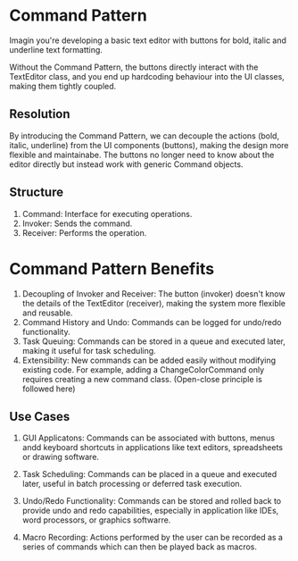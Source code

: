 # Command Pattern
Imagin you're developing a basic text editor with buttons for bold, italic and underline text formatting.

Without the Command Pattern, the buttons directly interact with the TextEditor class, and you end up hardcoding behaviour into the UI classes, making them tightly coupled.

## Resolution 
By introducing the Command Pattern, we can decouple the actions (bold, italic, underline) from the UI components (buttons), making the design more flexible and maintainabe. The buttons no longer need to know about the editor directly but instead work with generic Command objects.


## Structure
1. Command: Interface for executing operations.
2. Invoker: Sends the command.
3. Receiver: Performs the operation.


# Command Pattern Benefits
1. Decoupling of Invoker and Receiver: The button (invoker) doesn't know the details of the TextEditor (receiver), making the system more flexible and reusable.
2. Command History and Undo: Commands can be logged for undo/redo functionality.
3. Task Queuing: Commands can be stored in a queue and executed later, making it useful for task scheduling.
4. Extensibility: New commands can be added easily without modifying existing code. For example, adding a ChangeColorCommand only requires creating a new command class. (Open-close principle is followed here)


## Use Cases
1. GUI Applicatons:
    Commands can be associated with buttons, menus andd keyboard shortcuts in applications like text editors, spreadsheets or drawing software.

2. Task Scheduling:
    Commands can be placed in a queue and executed later, useful in batch processing or deferred task execution.

3. Undo/Redo Functionality:
    Commands can be stored and rolled back to provide undo and redo capabilities, especially in application like IDEs, word processors, or graphics softwarre.

4. Macro Recording:
    Actions performed by the user can be recorded as a series of commands which can then be played back as macros.